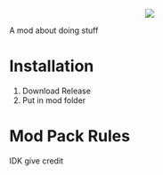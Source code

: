 <p align="center">
  <img src="https://cdn.discordapp.com/attachments/244631604478214146/947847206126362624/Warpstone_Title.png" />
</p>

A mod about doing stuff

# Installation
1. Download Release
2. Put in mod folder


# Mod Pack Rules
IDK give credit
